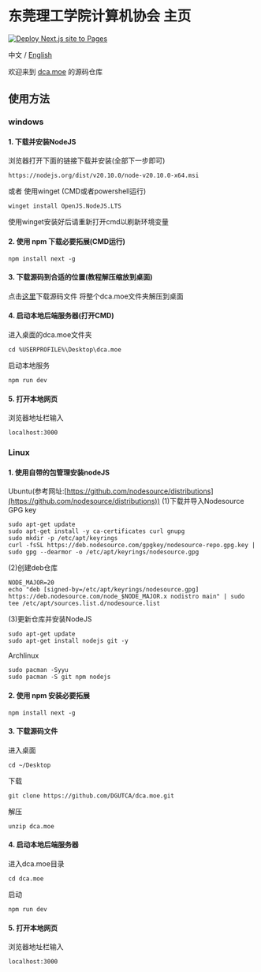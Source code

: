 # 东莞理工学院计算机协会 主页

[![Deploy Next.js site to Pages](https://github.com/DGUTCA/dca.moe/actions/workflows/nextjs.yml/badge.svg)](https://github.com/DGUTCA/dca.moe/actions/workflows/nextjs.yml)

中文 / [English](README_EN.md)

欢迎来到 [dca.moe](https://dca.moe/) 的源码仓库

## 使用方法

### windows
#### 1. 下载并安装NodeJS
浏览器打开下面的链接下载并安装(全部下一步即可)
```
https://nodejs.org/dist/v20.10.0/node-v20.10.0-x64.msi
```
或者
使用winget (CMD或者powershell运行)
```
winget install OpenJS.NodeJS.LTS
```
使用winget安装好后请重新打开cmd以刷新环境变量

#### 2. 使用 npm 下载必要拓展(CMD运行)
```
npm install next -g
```
#### 3. 下载源码到合适的位置(教程解压缩放到桌面)
点击[这里](https://github.com/DGUTCA/dca.moe.git)下载源码文件
将整个dca.moe文件夹解压到桌面

#### 4. 启动本地后端服务器(打开CMD)
进入桌面的dca.moe文件夹
```
cd %USERPROFILE%\Desktop\dca.moe
```
启动本地服务
```
npm run dev
```

#### 5. 打开本地网页
浏览器地址栏输入
```
localhost:3000
```

### Linux
#### 1. 使用自带的包管理安装nodeJS
Ubuntu(参考网址:[https://github.com/nodesource/distributions](https://github.com/nodesource/distributions))
(1)下载并导入Nodesource GPG key
```
sudo apt-get update
sudo apt-get install -y ca-certificates curl gnupg
sudo mkdir -p /etc/apt/keyrings
curl -fsSL https://deb.nodesource.com/gpgkey/nodesource-repo.gpg.key | sudo gpg --dearmor -o /etc/apt/keyrings/nodesource.gpg
```
(2)创建deb仓库
```
NODE_MAJOR=20
echo "deb [signed-by=/etc/apt/keyrings/nodesource.gpg] https://deb.nodesource.com/node_$NODE_MAJOR.x nodistro main" | sudo tee /etc/apt/sources.list.d/nodesource.list
```
(3)更新仓库并安装NodeJS
```
sudo apt-get update
sudo apt-get install nodejs git -y
```

Archlinux
```
sudo pacman -Syyu
sudo pacman -S git npm nodejs
```
#### 2. 使用 npm 安装必要拓展
```
npm install next -g
```

#### 3. 下载源码文件 
进入桌面
```
cd ~/Desktop
```
下载
```
git clone https://github.com/DGUTCA/dca.moe.git
```
解压
```
unzip dca.moe
```

#### 4. 启动本地后端服务器
进入dca.moe目录
```
cd dca.moe
```
启动
```
npm run dev
```
#### 5. 打开本地网页
浏览器地址栏输入
```
localhost:3000
```